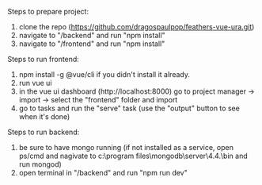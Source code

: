 Steps to prepare project:
 1. clone the repo (https://github.com/dragospaulpop/feathers-vue-ura.git)
 2. navigate to "/backend" and run "npm install"
 3. navigate to "/frontend" and run "npm install"

Steps to run frontend:
 1. npm install -g @vue/cli if you didn't install it already.
 2. run vue ui
 3. in the vue ui dashboard (http://localhost:8000) go to project manager -> import -> select the "frontend" folder and import
 4. go to tasks and run the "serve" task (use the "output" button to see when it's done)


Steps to run backend:
 1. be sure to have mongo running (if not installed as a service, open ps/cmd and nagivate to c:\program files\mongodb\server\4.4.\bin and run mongod)
 2. open terminal in "/backend" and run "npm run dev"

